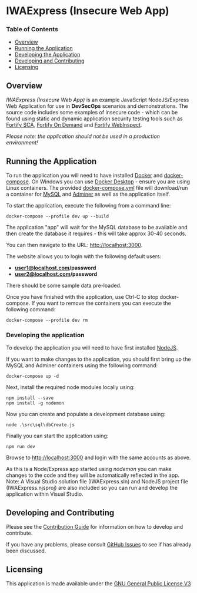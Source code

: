# IWAExpress (Insecure Web App)

### Table of Contents

*   [Overview](#overview)
*   [Running the Application](#running-the-application)
*   [Developing the Application](#developing-the-application)
*   [Developing and Contributing](#developing-and-contributing)
*   [Licensing](#licensing)

## Overview

_IWAExpress (Insecure Web App)_ is an example JavaScript NodeJS/Express Web Application for use in **DevSecOps** scenarios and demonstrations.
The source code includes some examples of insecure code - which can be found using static and dynamic application
security testing tools such as [Fortify SCA](https://www.microfocus.com/en-us/products/static-code-analysis-sas),
[Fortify On Demand](https://www.microfocus.com/en-us/products/application-security-testing)
and [Fortify WebInspect](https://www.microfocus.com/en-us/products/webinspect-dynamic-analysis-dast).

*Please note: the application should not be used in a production environment!*

## Running the Application

To run the application you will need to have installed [Docker](https://www.docker.com/) and [docker-compose](https://docs.docker.com/compose/).
On Windows you can use [Docker Desktop](https://www.docker.com/products/docker-desktop) - ensure you are using Linux containers.
The provided [docker-compose.yml](docker-compose.yml) file will download/run a container for [MySQL](https://www.mysql.com/) and [Adminer](https://www.adminer.org/) 
as well as the application itself.

To start the application, execute the following from a command line:

```
docker-compose --profile dev up --build
```

The application "app" will wait for the MySQL database to be available and then create the database it requires - this will take approx 30-40 seconds.

You can then navigate to the URL: [http://localhost:3000](http://localhost:3000). 

The website allows you to login with the following default users:

- **user1@localhost.com/password**
- **user2@localhost.com/password**

There should be some sample data pre-loaded.

Once you have finished with the application, use Ctrl-C to stop docker-compose. If you want to remove the containers you can execute the following 
command:

```
docker-compose --profile dev rm
```

### Developing the application

To develop the application you will need to have first installed [NodeJS](https://nodejs.org/).

If you want to make changes to the application, you should first bring up the MySQL and Adminer containers using the following command:

```
docker-compose up -d
```

Next, install the required node modules locally using:

```
npm install --save
npm install -g nodemon
```

Now you can create and populate a development database using:

```
node .\src\sql\dbCreate.js
```

Finally you can start the application using:

```
npm run dev
```

Browse to [http://localhost:3000](http://localhost:3000) and login with the same accounts as above.

As this is a Node/Express app started using *nodemon* you can make changes to the code and they will be automatically reflected in the app.
Note: A Visual Studio solution file (IWAExpress.sln) and NodeJS project file (IWAExpress.njsproj) are also included so you can run and develop the
application within Visual Studio.

## Developing and Contributing

Please see the [Contribution Guide](CONTRIBUTING.md) for information on how to develop and contribute.

If you have any problems, please consult [GitHub Issues](https://github.com/mfdemo/IWAExpress/issues) to see if has already been discussed.

## Licensing

This application is made available under the [GNU General Public License V3](LICENSE)
